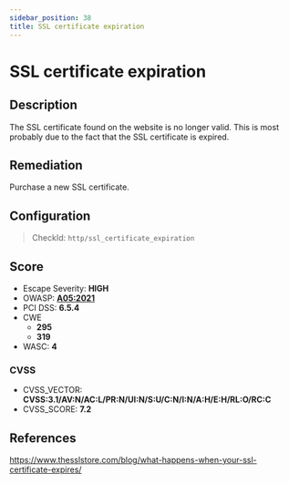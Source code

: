 ```yaml
---
sidebar_position: 38
title: SSL certificate expiration
---
```


# SSL certificate expiration

## Description

The SSL certificate found on the website is no longer valid. This is most probably due to the fact that the SSL certificate is expired.

## Remediation

Purchase a new SSL certificate.


## Configuration

> CheckId: `http/ssl_certificate_expiration`



## Score

- Escape Severity: **<span className="high-severity">HIGH</span>**
- OWASP: **[A05:2021](https://owasp.org/Top10/A05_2021-Security_Misconfiguration/)**
- PCI DSS: **6.5.4**
- CWE
  - **295**
  - **319**
- WASC: **4**



### CVSS

- CVSS_VECTOR: **CVSS:3.1/AV:N/AC:L/PR:N/UI:N/S:U/C:N/I:N/A:H/E:H/RL:O/RC:C**
- CVSS_SCORE: **7.2**

## References

https://www.thesslstore.com/blog/what-happens-when-your-ssl-certificate-expires/
